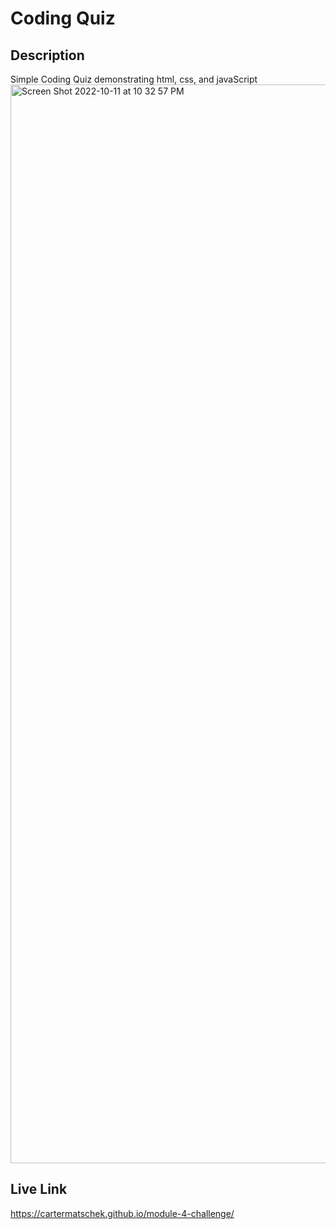 # Coding Quiz

## Description
Simple Coding Quiz demonstrating html, css, and javaScript
<img width="1726" alt="Screen Shot 2022-10-11 at 10 32 57 PM" src="https://user-images.githubusercontent.com/112192098/195243701-3fca4572-3e25-496a-849c-0c5a62624811.png">

## Live Link
https://cartermatschek.github.io/module-4-challenge/
